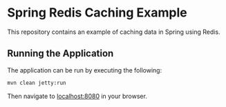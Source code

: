 # Spring Redis Caching Example

This repository contains an example of caching data in Spring using Redis.

## Running the Application

The application can be run by executing the following:

```bash
mvn clean jetty:run
```

Then navigate to [localhost:8080](http://localhost:8080) in your browser.